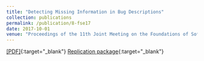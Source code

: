 ```yaml
---
title: "Detecting Missing Information in Bug Descriptions"
collection: publications
permalink: /publication/8-fse17
date: 2017-10-01
venue: "Proceedings of the 11th Joint Meeting on the Foundations of Software Engineering (ESEC/FSE'17), (to appear)"
---
```


[[PDF]](files/8-fse17.pdf){:target="_blank"} [Replication package](https://seers.utdallas.edu/projects/missing-info-in-bugs){:target="_blank"}